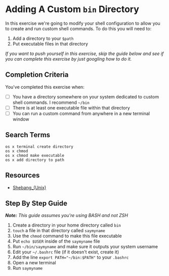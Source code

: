 # Adding A Custom `bin` Directory

In this exercise we're going to modify your shell configuration to allow you to
create and run custom shell commands. To do this you will need to:

1. Add a directory to your `$path`
2. Put executable files in that directory

_If you want to push yourself in this exercise, skip the guide below and see if
you can complete this exercise by just googling how to do it._

## Completion Criteria

You've completed this exercise when:

- [ ] You have a directory somewhere on your system dedicated to custom shell
commands. I recommend `~/bin`
- [ ] There is at least one executable file within that directory
- [ ] You can run a custom command from anywhere in a new terminal window

## Search Terms

```
os x terminal create directory
os x chmod
os x chmod make executable
os x add directory to path
```

## Resources

<!-- not sure why this didn't work
- [Shebang_(Unix)](https://en.wikipedia.org/wiki/Shebang_(Unix))
-->
- <a href="https://en.wikipedia.org/wiki/Shebang_(Unix)">Shebang_(Unix)</a>

## Step By Step Guide


___Note:__ This guide assumes you're using BASH and not ZSH_

1. Create a directory in your home directory called `bin`
0. `touch` a file in that directory called `saymyname`
0. Use the `chmod` command to make this file executable
0. Put `echo $USER` inside of the `saymyname` file
0. Run `~/bin/saymyname` and make sure it outputs your system username
0. Edit your `~/.bashrc` file (if it doesn't exist, create it)
0. Add the line `export PATH="~/bin:$PATH"` to your `.bashrc`
0. Open a new terminal
0. Run `saymyname`
